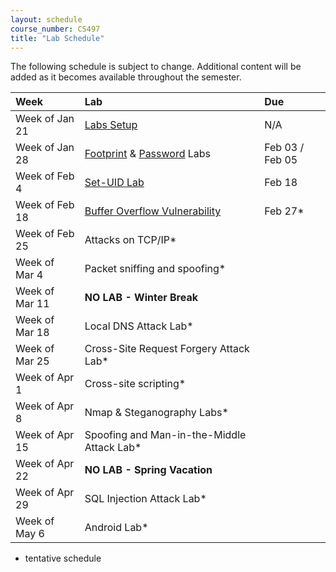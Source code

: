 ```yaml
---
layout: schedule
course_number: CS497
title: "Lab Schedule"
---
```


The following schedule is subject to change.
Additional content will be added as it becomes available throughout the semester.<br>


**Week**       | **Lab**                                                                |  **Due**                                                                                                                   
:--------------|:-----------------------------------------------------------------------|:--------------------------    
Week of Jan 21 |  [Labs Setup](lab01.html)                                              | N/A
Week of Jan 28 |  [Footprint](lab02b.html) & [Password](lab02.html) Labs                | Feb 03 / Feb 05
Week of Feb 4  |  [Set-UID Lab](lab03.html)                                             | Feb 18                    
Week of Feb 18 |  [Buffer Overflow Vulnerability](lab04.html)                           | Feb 27*
Week of Feb 25 |  Attacks on TCP/IP*|
Week of Mar 4  |  Packet sniffing and spoofing*|
Week of Mar 11 |  **NO LAB - Winter Break**                                             |
Week of Mar 18 |  Local DNS Attack Lab*|
Week of Mar 25 |  Cross-Site Request Forgery Attack Lab*|
Week of Apr 1  |  Cross-site scripting*| 
Week of Apr 8  |  Nmap & Steganography Labs*|
Week of Apr 15 |  Spoofing and Man-in-the-Middle Attack Lab*|
Week of Apr 22 |  **NO LAB - Spring Vacation**                                          |
Week of Apr 29 |  SQL Injection Attack Lab*|
Week of May 6  |  Android Lab*|
 
* tentative schedule

